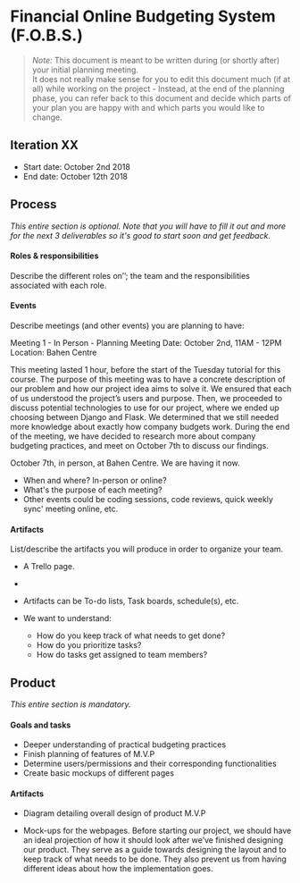 # Financial Online Budgeting System (F.O.B.S.)

 > _Note:_ This document is meant to be written during (or shortly after) your initial planning meeting.     
 > It does not really make sense for you to edit this document much (if at all) while working on the project - Instead, at the end of the planning phase, you can refer back to this document and decide which parts of your plan you are happy with and which parts you would like to change.


## Iteration XX

 * Start date: October 2nd 2018
 * End date: October 12th 2018

## Process

_This entire section is optional. Note that you will have to fill it out and more for the next 3 deliverables so it's good to start soon and get feedback._ 

#### Roles & responsibilities

Describe the different roles on’’; the team and the responsibilities associated with each role.

#### Events

Describe meetings (and other events) you are planning to have:


Meeting 1 - In Person - Planning Meeting
Date: October 2nd, 11AM - 12PM
Location: Bahen Centre

This meeting lasted 1 hour, before the start of the Tuesday tutorial for this course. The purpose of this meeting was to have a concrete description of our problem and how our project idea aims to solve it. We ensured that each of us understood the project’s users and purpose. Then, we proceeded to discuss potential technologies to use for our project, where we ended up choosing between Django and Flask. We determined that we still needed more knowledge about exactly how company budgets work. During the end of the meeting, we have decided to research more about company budgeting practices, and meet on October 7th to discuss our findings.

October 7th, in person, at Bahen Centre. We are having it now.
 * When and where? In-person or online?
 * What's the purpose of each meeting?
 * Other events could be coding sessions, code reviews, quick weekly sync' meeting online, etc.

#### Artifacts

List/describe the artifacts you will produce in order to organize your team.     

 * A Trello page.
 *   

 * Artifacts can be To-do lists, Task boards, schedule(s), etc.
 * We want to understand:
   * How do you keep track of what needs to get done?
   * How do you prioritize tasks?
   * How do tasks get assigned to team members?


## Product

_This entire section is mandatory._

#### Goals and tasks


* Deeper understanding of practical budgeting practices
* Finish planning of features of M.V.P
* Determine users/permissions and their corresponding functionalities
* Create basic mockups of different pages

#### Artifacts

 * Diagram detailing overall design of product M.V.P

 * Mock-ups for the webpages. Before starting our project, we should have an ideal projection of how it should look after we’ve finished designing our product. They serve as a guide towards designing the layout and to keep track of what needs to be done. They also prevent us from having different ideas about how the implementation goes.
